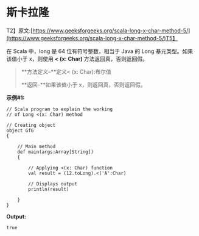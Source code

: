 # 斯卡拉隆

T2】原文:[https://www.geeksforgeeks.org/scala-long-x-char-method-5/](https://www.geeksforgeeks.org/scala-long-x-char-method-5/)T5】

在 Scala 中，long 是 64 位有符号整数，相当于 Java 的 Long 基元类型。如果该值小于 x，则使用 **< (x: Char)** 方法返回真，否则返回假。

> **方法定义–**定义< (x: Char):布尔值
> 
> **返回–**如果该值小于 x，则返回真，否则返回假。

**示例#1:**

```
// Scala program to explain the working 
// of Long <(x: Char) method

// Creating object
object GfG
{ 

    // Main method
    def main(args:Array[String])
    {

        // Applying <(x: Char) function
        val result = (12.toLong).<('A':Char)

        // Displays output
        println(result)

    }
} 
```

**Output:**

```
true

```